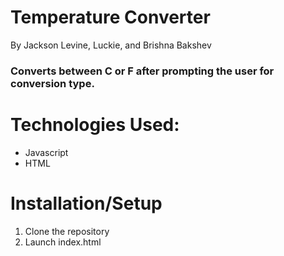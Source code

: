 # Temperature Converter
By Jackson Levine, Luckie, and Brishna Bakshev

### Converts between C or F after prompting the user for conversion type.

# Technologies Used:
* Javascript
* HTML

# Installation/Setup
1. Clone the repository
2. Launch index.html
